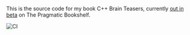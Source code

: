 This is the source code for my book C++ Brain Teasers, currently [out in beta](https://pragprog.com/titles/akbrain/c-brain-teasers/) on The Pragmatic Bookshelf.


![CI](https://github.com/knatten/cpp-brain-teasers/actions/workflows/ci.yml/badge.svg)
